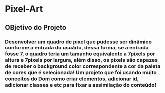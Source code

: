 # Pixel-Art

## OBjetivo do Projeto

### Desenvolver um quadro de pixel que pudesse ser dinâmico conforme a entrada do usuário, dessa forma, se a entrada fosse 7, o quadro teria um tamanho equivalente a 7pixels por altura e 7pixels por largura, além disso, os pixels são capazes de receber o background color correspondente a cor da paleta de cores que é selecionada! Um projeto que foi usando muito conceitos do Dom como criar elementos, adicionar id, adicionar classes e etc para fixar a assimilação do conteúdo! 
